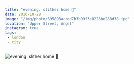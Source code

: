 ```yaml
---
title: "evening. slither home 🚴"
date: 2016-10-28
image: "/img/photo/695893acced7b3b99f3e0226be288d38.jpg"
location: "Upper Street, Angel"
instagram: true
tags:
 - london
 - city
---
```


![evening. slither home 🚴](/img/photo/695893acced7b3b99f3e0226be288d38.jpg)
